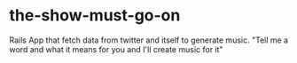 # the-show-must-go-on
Rails App that fetch data from twitter and itself to generate music. "Tell me a word and what it means for you and I'll create music for it"
